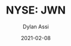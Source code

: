 ---
type: "report"
paper: "JWN_Dylan_Assi.pdf"
author: "Dylan Assi"
company: "Nordstrom Inc."
date: "2021-02-08"
summary: "Nordstrom Inc. (“Nordstrom” or the “Company”) is a luxury department store chain headquartered in Seattle, Washington with operations in the U.S. and Canada. The Company offers high-quality brand-name and private-label merchandise focused on apparel, shoes, cosmetics, and accessories through both full-price and off-price channels."
title: "NYSE: JWN"
---